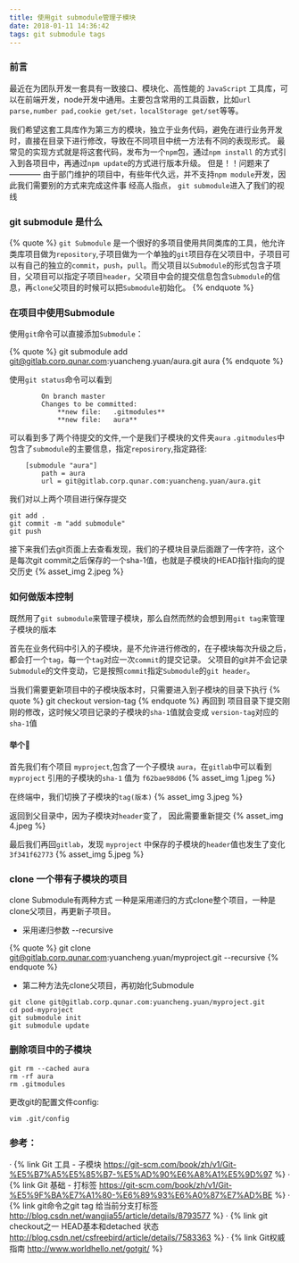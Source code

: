 ```yaml
---
title: 使用git submodule管理子模块
date: 2018-01-11 14:36:42
tags: git submodule tags 
---
```

### 前言
最近在为团队开发一套具有一致接口、模块化、高性能的 `JavaScript` 工具库，可以在前端开发，node开发中通用。主要包含常用的工具函数，比如`url parse,number pad,cookie get/set，localStorage get/set`等等。

我们希望这套工具库作为第三方的模块，独立于业务代码，避免在进行业务开发时，直接在目录下进行修改，导致在不同项目中统一方法有不同的表现形式。
最常见的实现方式就是将这套代码，发布为一个`npm`包，通过`npm install` 的方式引入到各项目中，再通过`npm update`的方式进行版本升级。
但是！！问题来了————
由于部门维护的项目中，有些年代久远，并不支持`npm module`开发，因此我们需要别的方式来完成这件事
经高人指点，  `git submodule`进入了我们的视线

### git submodule 是什么
{% quote %}
`git Submodule` 是一个很好的多项目使用共同类库的工具，他允许类库项目做为`repository`,子项目做为一个单独的`git`项目存在父项目中，子项目可以有自己的独立的`commit`，`push`，`pull`。而父项目以`Submodule`的形式包含子项目，父项目可以指定子项目`header`，父项目中会的提交信息包含`Submodule`的信息，再`clone`父项目的时候可以把`Submodule`初始化。
{% endquote %}

### 在项目中使用Submodule

使用`git`命令可以直接添加`Submodule`：

{% quote %}
git submodule add git@gitlab.corp.qunar.com:yuancheng.yuan/aura.git aura
{% endquote %}

使用`git status`命令可以看到
```
        On branch master
        Changes to be committed:
            **new file:   .gitmodules**
            **new file:   aura**
```

可以看到多了两个待提交的文件,一个是我们子模块的文件夹`aura`
`.gitmodules`中包含了`submodule`的主要信息，指定`reposirory`,指定路径:

```
    [submodule "aura"]
    	path = aura
    	url = git@gitlab.corp.qunar.com:yuancheng.yuan/aura.git
```

我们对以上两个项目进行保存提交

```
git add .
git commit -m "add submodule"
git push
```

接下来我们去git页面上去查看发现，我们的子模块目录后面跟了一传字符，这个是每次git commit之后保存的一个sha-1值，也就是子模块的HEAD指针指向的提交历史
{% asset_img 2.jpeg  %}

### 如何做版本控制
既然用了`git submodule`来管理子模块，那么自然而然的会想到用`git tag`来管理子模块的版本

首先在业务代码中引入的子模块，是不允许进行修改的，在子模块每次升级之后，都会打一个`tag`，每一个`tag`对应一次`commit`的提交记录。
父项目的git并不会记录`Submodule`的文件变动，它是按照`commit`指定`Submodule`的`git header`。

当我们需要更新项目中的子模块版本时，只需要进入到子模块的目录下执行
{% quote %}
git checkout version-tag
{% endquote %}
再回到 项目目录下提交刚刚的修改，这时候父项目记录的子模块的`sha-1`值就会变成 `version-tag`对应的`sha-1`值

#### 举个🌰

首先我们有个项目 `myproject`,包含了一个子模块 `aura`，在`gitlab`中可以看到 `myproject` 引用的子模块的`sha-1` 值为 `f62bae98d06`
{% asset_img 1.jpeg  %}

在终端中，我们切换了子模块的`tag(版本)`
{% asset_img 3.jpeg  %}

返回到父目录中，因为子模块对`header`变了， 因此需要重新提交
{% asset_img 4.jpeg  %}

最后我们再回`gitlab`，发现 `myproject` 中保存的子模块的`header`值也发生了变化 `3f341f62773`
{% asset_img 5.jpeg  %}


### clone 一个带有子模块的项目
clone Submodule有两种方式 一种是采用递归的方式clone整个项目，一种是clone父项目，再更新子项目。

* 采用递归参数 --recursive

{% quote %}
git clone git@gitlab.corp.qunar.com:yuancheng.yuan/myproject.git --recursive
{% endquote %}

* 第二种方法先clone父项目，再初始化Submodule
```
git clone git@gitlab.corp.qunar.com:yuancheng.yuan/myproject.git
cd pod-myproject
git submodule init
git submodule update
```

### 删除项目中的子模块
```
git rm --cached aura
rm -rf aura
rm .gitmodules
```

更改git的配置文件config:
````
vim .git/config
````
### 参考：
· {% link  Git 工具 - 子模块 https://git-scm.com/book/zh/v1/Git-%E5%B7%A5%E5%85%B7-%E5%AD%90%E6%A8%A1%E5%9D%97 %}
· {% link  Git 基础 - 打标签 https://git-scm.com/book/zh/v1/Git-%E5%9F%BA%E7%A1%80-%E6%89%93%E6%A0%87%E7%AD%BE %}
· {% link  git命令之git tag 给当前分支打标签 http://blog.csdn.net/wangjia55/article/details/8793577 %}
· {% link  git checkout之一 HEAD基本和detached 状态 http://blog.csdn.net/csfreebird/article/details/7583363 %}
· {% link  Git权威指南 http://www.worldhello.net/gotgit/ %}
